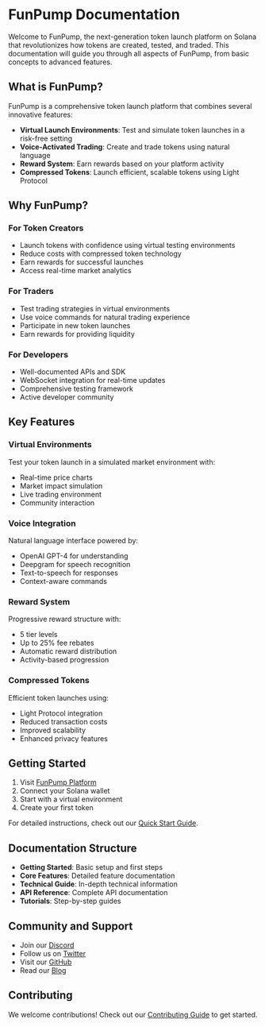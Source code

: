 # FunPump Documentation

Welcome to FunPump, the next-generation token launch platform on Solana that revolutionizes how tokens are created, tested, and traded. This documentation will guide you through all aspects of FunPump, from basic concepts to advanced features.

## What is FunPump?

FunPump is a comprehensive token launch platform that combines several innovative features:

- **Virtual Launch Environments**: Test and simulate token launches in a risk-free setting
- **Voice-Activated Trading**: Create and trade tokens using natural language
- **Reward System**: Earn rewards based on your platform activity
- **Compressed Tokens**: Launch efficient, scalable tokens using Light Protocol

## Why FunPump?

### For Token Creators
- Launch tokens with confidence using virtual testing environments
- Reduce costs with compressed token technology
- Earn rewards for successful launches
- Access real-time market analytics

### For Traders
- Test trading strategies in virtual environments
- Use voice commands for natural trading experience
- Participate in new token launches
- Earn rewards for providing liquidity

### For Developers
- Well-documented APIs and SDK
- WebSocket integration for real-time updates
- Comprehensive testing framework
- Active developer community

## Key Features

### Virtual Environments
Test your token launch in a simulated market environment with:
- Real-time price charts
- Market impact simulation
- Live trading environment
- Community interaction

### Voice Integration
Natural language interface powered by:
- OpenAI GPT-4 for understanding
- Deepgram for speech recognition
- Text-to-speech for responses
- Context-aware commands

### Reward System
Progressive reward structure with:
- 5 tier levels
- Up to 25% fee rebates
- Automatic reward distribution
- Activity-based progression

### Compressed Tokens
Efficient token launches using:
- Light Protocol integration
- Reduced transaction costs
- Improved scalability
- Enhanced privacy features

## Getting Started

1. Visit [FunPump Platform](https://funpump.io)
2. Connect your Solana wallet
3. Start with a virtual environment
4. Create your first token

For detailed instructions, check out our [Quick Start Guide](getting-started/quick-start.md).

## Documentation Structure

- **Getting Started**: Basic setup and first steps
- **Core Features**: Detailed feature documentation
- **Technical Guide**: In-depth technical information
- **API Reference**: Complete API documentation
- **Tutorials**: Step-by-step guides

## Community and Support

- Join our [Discord](https://discord.gg/funpump)
- Follow us on [Twitter](https://twitter.com/funpump)
- Visit our [GitHub](https://github.com/funpump)
- Read our [Blog](https://blog.funpump.io)

## Contributing

We welcome contributions! Check out our [Contributing Guide](contributing.md) to get started.
